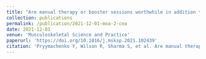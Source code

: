 ```yaml
---
title: "Are manual therapy or booster sessions worthwhile in addition to exercise therapy for knee osteoarthritis: Economic evaluation and 2-year follow-up of a randomized controlled trial"
collection: publications
permalink: /publication/2021-12-01-moa-2-cea
date: 2021-12-01
venue: 'Musculoskeletal Science and Practice'
paperurl: 'https://doi.org/10.1016/j.msksp.2021.102439'
citation: 'Pryymachenko Y, Wilson R, Sharma S, et al. Are manual therapy or booster sessions worthwhile in addition to exercise therapy for knee osteoarthritis: Economic evaluation and 2-year follow-up of a randomized controlled trial. Musculoskelet Sci Pract 2021;56:102439.'
---
```

